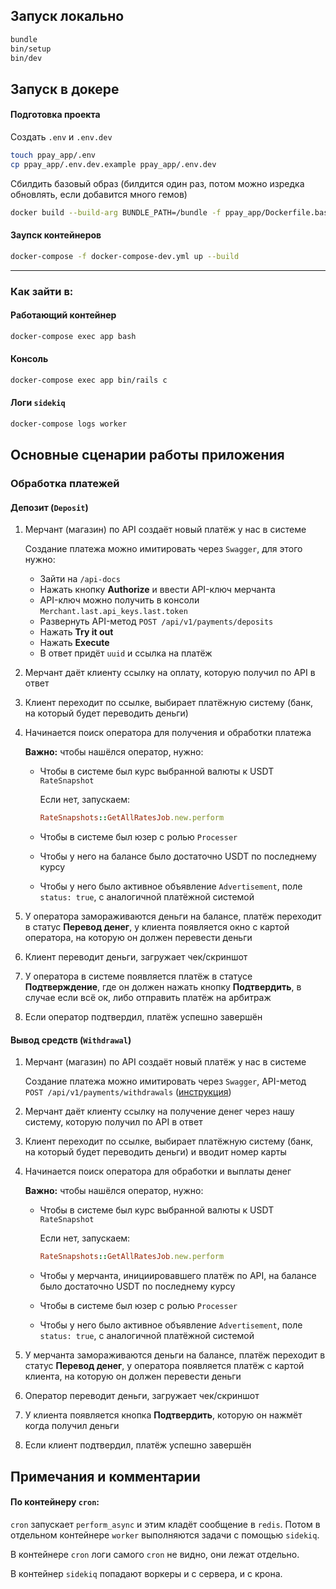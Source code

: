 ## Запуск локально


```bash
bundle
bin/setup
bin/dev
```

## Запуск в докере

#### Подготовка проекта

Создать `.env` и `.env.dev`

```bash
touch ppay_app/.env
cp ppay_app/.env.dev.example ppay_app/.env.dev
```

Сбилдить базовый образ (билдится один раз, потом можно изредка обновлять, если добавится много гемов)

```bash
docker build --build-arg BUNDLE_PATH=/bundle -f ppay_app/Dockerfile.base -t ppay_app_base ppay_app
```

#### Заупск контейнеров

```bash
docker-compose -f docker-compose-dev.yml up --build
```

---

### Как зайти в:

#### Работающий контейнер

```bash
docker-compose exec app bash
```

#### Консоль

```bash
docker-compose exec app bin/rails c
```

#### Логи `sidekiq`

```bash
docker-compose logs worker
```

## Основные сценарии работы приложения

### Обработка платежей

#### Депозит (`Deposit`)

1. Мерчант (магазин) по API создаёт новый платёж у нас в системе

	Создание платежа можно имитировать через `Swagger`, для этого нужно:
	* 	Зайти на `/api-docs`
	*  Нажать кнопку **Authorize** и ввести API-ключ мерчанта
	*  API-ключ можно получить в консоли `Merchant.last.api_keys.last.token`
	*  Развернуть API-метод `POST /api/v1/payments/deposits`
	*  Нажать **Try it out**
	*  Нажать **Execute**
	*  В ответ придёт `uuid` и ссылка на платёж
2. Мерчант даёт клиенту ссылку на оплату, которую получил по API в ответ
3. Клиент переходит по ссылке, выбирает платёжную систему (банк, на который будет переводить деньги)
4. Начинается поиск оператора для получения и обработки платежа
	
	**Важно:** чтобы нашёлся оператор, нужно:

	* Чтобы в системе был курс выбранной валюты к USDT `RateSnapshot`

		Если нет, запускаем:

		```ruby
		RateSnapshots::GetAllRatesJob.new.perform
		```

	* Чтобы в системе был юзер с ролью `Processer`
	* Чтобы у него на балансе было достаточно USDT по последнему курсу
	* Чтобы у него было активное объявление `Advertisement`,  поле `status: true`, с аналогичной платёжной системой

5. У оператора замораживаются деньги на балансе, платёж переходит в статус **Перевод денег**, у клиента появляется окно с картой оператора, на которую он должен перевести деньги
6. Клиент переводит деньги, загружает чек/скриншот
7. У оператора в системе появляется платёж в статусе **Подтверждение**, где он должен нажать кнопку **Подтвердить**, в случае если всё ок, либо отправить платёж на арбитраж
8. Если оператор подтвердил, платёж успешно завершён

#### Вывод средств (`Withdrawal`)

1. Мерчант (магазин) по API создаёт новый платёж у нас в системе

	Создание платежа можно имитировать через `Swagger`, API-метод `POST /api/v1/payments/withdrawals` ([инструкция](#депозит-deposit))
2. Мерчант даёт клиенту ссылку на получение денег через нашу систему, которую получил по API в ответ
3. Клиент переходит по ссылке, выбирает платёжную систему (банк, на который будет переводить деньги) и вводит номер карты
4. Начинается поиск оператора для обработки и выплаты денег
	
	**Важно:** чтобы нашёлся оператор, нужно:

	* Чтобы в системе был курс выбранной валюты к USDT `RateSnapshot`

		Если нет, запускаем:

		```ruby
		RateSnapshots::GetAllRatesJob.new.perform
		```

	* Чтобы у мерчанта, инициировавшего платёж по API, на балансе было достаточно USDT по последнему курсу
	* Чтобы в системе был юзер с ролью `Processer`
	* Чтобы у него было активное объявление `Advertisement`,  поле `status: true`, с аналогичной платёжной системой

5. У мерчанта замораживаются деньги на балансе, платёж переходит в статус **Перевод денег**, у оператора появляется платёж с картой клиента, на которую он должен перевести деньги
6. Оператор переводит деньги, загружает чек/скриншот
7. У клиента появляется кнопка **Подтвердить**, которую он нажмёт когда получил деньги
8. Если клиент подтвердил, платёж успешно завершён


## Примечания и комментарии

#### По контейнеру `cron`:

`cron` запускает `perform_async` и этим кладёт сообщение в `redis`.
Потом в отдельном контейнере `worker` выполняются задачи с помощью `sidekiq`.

В контейнере `cron` логи самого `cron` не видно, они лежат отдельно.

В контейнер `sidekiq` попадают воркеры и с сервера, и с крона.